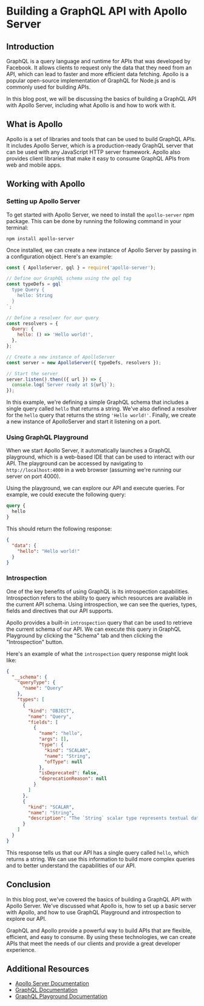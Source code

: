 # Building a GraphQL API with Apollo Server

## Introduction

GraphQL is a query language and runtime for APIs that was developed by Facebook. It allows clients to request only the data that they need from an API, which can lead to faster and more efficient data fetching. Apollo is a popular open-source implementation of GraphQL for Node.js and is commonly used for building APIs.

In this blog post, we will be discussing the basics of building a GraphQL API with Apollo Server, including what Apollo is and how to work with it.

## What is Apollo

Apollo is a set of libraries and tools that can be used to build GraphQL APIs. It includes Apollo Server, which is a production-ready GraphQL server that can be used with any JavaScript HTTP server framework. Apollo also provides client libraries that make it easy to consume GraphQL APIs from web and mobile apps.

## Working with Apollo

### Setting up Apollo Server

To get started with Apollo Server, we need to install the `apollo-server` npm package. This can be done by running the following command in your terminal:

```
npm install apollo-server
```

Once installed, we can create a new instance of Apollo Server by passing in a configuration object. Here's an example:

```javascript
const { ApolloServer, gql } = require('apollo-server');

// Define our GraphQL schema using the gql tag
const typeDefs = gql`
  type Query {
    hello: String
  }
`;

// Define a resolver for our query
const resolvers = {
  Query: {
    hello: () => 'Hello world!',
  },
};

// Create a new instance of ApolloServer
const server = new ApolloServer({ typeDefs, resolvers });

// Start the server
server.listen().then(({ url }) => {
  console.log(`Server ready at ${url}`);
});
```

In this example, we're defining a simple GraphQL schema that includes a single query called `hello` that returns a string. We've also defined a resolver for the `hello` query that returns the string `'Hello world!'`. Finally, we create a new instance of ApolloServer and start it listening on a port.

### Using GraphQL Playground

When we start Apollo Server, it automatically launches a GraphQL playground, which is a web-based IDE that can be used to interact with our API. The playground can be accessed by navigating to `http://localhost:4000` in a web browser (assuming we're running our server on port 4000).

Using the playground, we can explore our API and execute queries. For example, we could execute the following query:

```graphql
query {
  hello
}
```

This should return the following response:

```json
{
  "data": {
    "hello": "Hello world!"
  }
}
```

### Introspection

One of the key benefits of using GraphQL is its introspection capabilities. Introspection refers to the ability to query which resources are available in the current API schema. Using introspection, we can see the queries, types, fields and directives that our API supports.

Apollo provides a built-in `introspection` query that can be used to retrieve the current schema of our API. We can execute this query in GraphQL Playground by clicking the "Schema" tab and then clicking the "Introspection" button.

Here's an example of what the `introspection` query response might look like:

```json
{
  "__schema": {
    "queryType": {
      "name": "Query"
    },
    "types": [
      {
        "kind": "OBJECT",
        "name": "Query",
        "fields": [
          {
            "name": "hello",
            "args": [],
            "type": {
              "kind": "SCALAR",
              "name": "String",
              "ofType": null
            },
            "isDeprecated": false,
            "deprecationReason": null
          }
        ]
      },
      {
        "kind": "SCALAR",
        "name": "String",
        "description": "The `String` scalar type represents textual data, represented as UTF-8 character sequences. The String type is most often used by GraphQL to represent free-form human-readable text."
      }
    ]
  }
}
```

This response tells us that our API has a single query called `hello`, which returns a string. We can use this information to build more complex queries and to better understand the capabilities of our API.

## Conclusion

In this blog post, we've covered the basics of building a GraphQL API with Apollo Server. We've discussed what Apollo is, how to set up a basic server with Apollo, and how to use GraphQL Playground and introspection to explore our API.

GraphQL and Apollo provide a powerful way to build APIs that are flexible, efficient, and easy to consume. By using these technologies, we can create APIs that meet the needs of our clients and provide a great developer experience.

## Additional Resources

- [Apollo Server Documentation](https://www.apollographql.com/docs/apollo-server/)
- [GraphQL Documentation](https://graphql.org/learn/)
- [GraphQL Playground Documentation](https://github.com/graphql/graphql-playground)